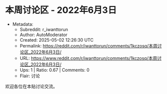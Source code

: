 # 本周讨论区 - 2022年6月3日

- Metadata:
  - Subreddit: r_iwanttorun
  - Author: AutoModerator
  - Created: 2025-05-02 12:26:30 UTC
  - Permalink: https://reddit.com/r/iwanttorun/comments/1kczosq/本周讨论区_2022年6月3日/
  - URL: https://www.reddit.com/r/iwanttorun/comments/1kczosq/本周讨论区_2022年6月3日/
  - Ups: 1 | Ratio: 0.67 | Comments: 0
  - Flair: 讨论


欢迎各位在本贴讨论交流。

